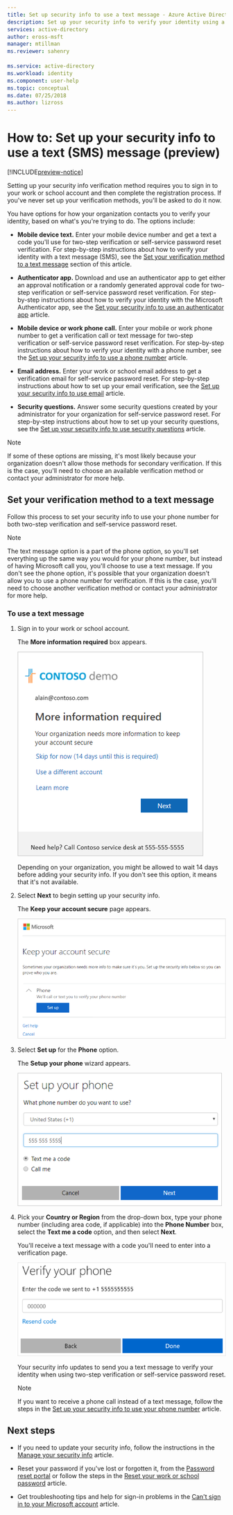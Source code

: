 ```yaml
---
title: Set up security info to use a text message - Azure Active Directory | Microsoft Docs
description: Set up your security info to verify your identity using a text (SMS) message.
services: active-directory
author: eross-msft
manager: mtillman
ms.reviewer: sahenry

ms.service: active-directory
ms.workload: identity
ms.component: user-help
ms.topic: conceptual
ms.date: 07/25/2018
ms.author: lizross
---
```


# How to: Set up your security info to use a text (SMS) message (preview)

[!INCLUDE[preview-notice](../../../includes/active-directory-end-user-preview-notice-security-info.md)]

Setting up your security info verification method requires you to sign in to your work or school account and then complete the registration process. If you've never set up your verification methods, you'll be asked to do it now.

You have options for how your organization contacts you to verify your identity, based on what's you're trying to do. The options include:

- **Mobile device text.** Enter your mobile device number and get a text a code you'll use for two-step verification or self-service password reset verification. For step-by-step instructions about how to verify your identity with a text message (SMS), see the [Set your verification method to a text message](#set-your-verification-method-to-a-text-message) section of this article.

- **Authenticator app.** Download and use an authenticator app to get either an approval notification or a randomly generated approval code for two-step verification or self-service password reset verification. For step-by-step instructions about how to verify your identity with the Microsoft Authenticator app, see the [Set your security info to use an authenticator app](security-info-setup-auth-app.md) article.

- **Mobile device or work phone call.** Enter your mobile or work phone number to get a verification call or text message for two-step verification or self-service password reset verification. For step-by-step instructions about how to verify your identity with a phone number, see the [Set up your security info to use a phone number](security-info-setup-phone-number.md) article.

- **Email address.** Enter your work or school email address to get a verification email for self-service password reset. For step-by-step instructions about how to set up your email verification, see the [Set up your security info to use email](security-info-setup-email.md) article.

- **Security questions.** Answer some security questions created by your administrator for your organization for self-service password reset. For step-by-step instructions about how to set up your security questions, see the [Set up your security info to use security questions](security-info-setup-questions.md) article.

>[!Note]
>If some of these options are missing, it's most likely because your organization doesn't allow those methods for secondary verification. If this is the case, you'll need to choose an available verification method or contact your administrator for more help.

## Set your verification method to a text message

Follow this process to set your security info to use your phone number for both two-step verification and self-service password reset.

>[!Note]
>The text message option is a part of the phone option, so you'll set everything up the same way you would for your phone number, but instead of having Microsoft call you, you'll choose to use a text message. If you don't see the phone option, it's possible that your organization doesn't allow you to use a phone number for verification. If this is the case, you'll need to choose another verification method or contact your administrator for more help.

### To use a text message

1. Sign in to your work or school account.

    The **More information required** box appears.

    ![More info required box](media/security-info/security-info-more-info.png)

    Depending on your organization, you might be allowed to wait 14 days before adding your security info. If you don't see this option, it means that it's not available.

2. Select **Next** to begin setting up your security info.

    The **Keep your account secure** page appears.

     ![Security info page, with two-step verification options](media/security-info/security-info-keep-secure-phone.png)

3. Select **Set up** for the **Phone** option.

    The **Setup your phone** wizard appears.

    ![Set up your country or region code and phone number](media/security-info/security-info-keep-secure-setup-text.png)

4. Pick your **Country or Region** from the drop-down box, type your phone number (including area code, if applicable) into the **Phone Number** box, select the **Text me a code** option, and then select **Next**.

    You'll receive a text message with a code you'll need to enter into a verification page.

    ![Verification page to enter text message code](media/security-info/security-info-keep-secure-verify-text-msg.png)

    Your security info updates to send you a text message to verify your identity when using two-step verification or self-service password reset.

    >[!Note]
    >If you want to receive a phone call instead of a text message, follow the steps in the [Set up your security info to use your phone number](security-info-setup-phone-number.md) article.

## Next steps

- If you need to update your security info, follow the instructions in the [Manage your security info](security-info-manage-settings.md) article.

- Reset your password if you've lost or forgotten it, from the [Password reset portal](https://passwordreset.microsoftonline.com/) or follow the steps in the [Reset your work or school password](user-help-reset-password.md) article.

- Get troubleshooting tips and help for sign-in problems in the [Can't sign in to your Microsoft account](https://support.microsoft.com/help/12429/microsoft-account-sign-in-cant) article.
